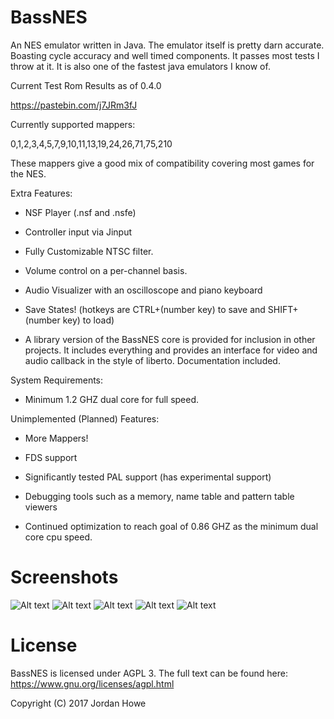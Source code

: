 # BassNES
An NES emulator written in Java. The emulator itself is pretty darn accurate. Boasting cycle accuracy and well timed components. It passes most tests I throw at it. It is also one of the fastest java emulators I know of.

Current Test Rom Results as of 0.4.0

https://pastebin.com/j7JRm3fJ



Currently supported mappers:

0,1,2,3,4,5,7,9,10,11,13,19,24,26,71,75,210

These mappers give a good mix of compatibility covering most games for the NES.



Extra Features:

- NSF Player (.nsf and .nsfe)

- Controller input via Jinput

- Fully Customizable NTSC filter.

- Volume control on a per-channel basis.

- Audio Visualizer with an oscilloscope and piano keyboard

- Save States! (hotkeys are CTRL+(number key) to save and SHIFT+(number key) to load)

- A library version of the BassNES core is provided for inclusion in other projects. It includes
everything and provides an interface for video and audio callback in the style of liberto. Documentation included.



System Requirements:

- Minimum 1.2 GHZ dual core for full speed.




Unimplemented (Planned) Features: 

- More Mappers!

- FDS support

- Significantly tested PAL support (has experimental support)

- Debugging tools such as a memory, name table and pattern table viewers

- Continued optimization to reach goal of 0.86 GHZ as the minimum dual core cpu speed.

# Screenshots

![Alt text](http://i.imgur.com/2TX2RUM.png)
![Alt text](http://i.imgur.com/9sybQD8.png)
![Alt text](http://i.imgur.com/hseyDSk.png)
![Alt text](http://i.imgur.com/jQdaI9A.png)
![Alt text](http://i.imgur.com/YJtTDGV.png)

# License

BassNES is licensed under AGPL 3. The full text can be found here: https://www.gnu.org/licenses/agpl.html

Copyright (C) 2017 Jordan Howe
